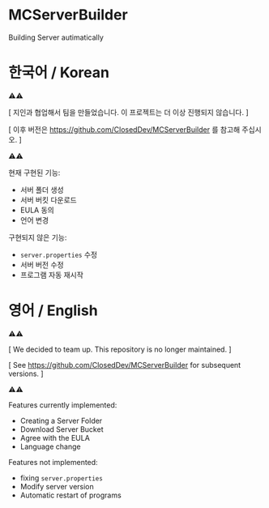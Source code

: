# MCServerBuilder
Building Server autimatically

# 한국어 / Korean

⚠️⚠️

[ 지인과 협업해서 팀을 만들었습니다. 이 프로젝트는 더 이상 진행되지 않습니다. ]

[ 이후 버전은 https://github.com/ClosedDev/MCServerBuilder 를 참고해 주십시오. ]

⚠️⚠️

현재 구현된 기능:
 - 서버 폴더 생성
 - 서버 버킷 다운로드
 - EULA 동의
 - 언어 변경

구현되지 않은 기능:
 - `server.properties` 수정
 - 서버 버전 수정
 - 프로그램 자동 재시작

# 영어 / English

⚠️⚠️

[ We decided to team up. This repository is no longer maintained. ]

[ See https://github.com/ClosedDev/MCServerBuilder for subsequent versions. ]

⚠️⚠️

Features currently implemented:
- Creating a Server Folder
- Download Server Bucket
- Agree with the EULA
- Language change

Features not implemented:
- fixing `server.properties`
- Modify server version
- Automatic restart of programs
